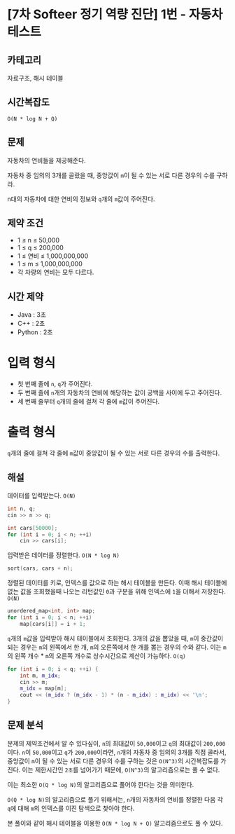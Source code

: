 # [7차 Softeer 정기 역량 진단] 1번 - 자동차 테스트

## 카테고리

자료구조, 해시 테이블

## 시간복잡도

`O(N * log N + Q)`

## 문제

자동차의 연비들을 제공해준다.

자동차 중 임의의 3개를 골랐을 때, 중앙값이 `m`이 될 수 있는 서로 다른 경우의 수를 구하라.

n대의 자동차에 대한 연비의 정보와 `q`개의 `m`값이 주어진다.

## 제약 조건

- 1 ≤ n ≤ 50,000
- 1 ≤ q ≤ 200,000
- 1 ≤ 연비 ≤ 1,000,000,000
- 1 ≤ m ≤ 1,000,000,000
- 각 차량의 연비는 모두 다르다.

## 시간 제약

- Java : 3초
- C++ : 2초
- Python : 2초

# 입력 형식

- 첫 번째 줄에 `n`, `q`가 주어진다.
- 두 번째 줄에 `n`개의 자동차의 연비에 해당하는 값이 공백을 사이에 두고 주어진다.
- 세 번째 줄부터 `q`개의 줄에 걸쳐 각 줄에 `m`값이 주어진다.

# 출력 형식

`q`개의 줄에 걸쳐 각 줄에 `m`값이 중앙값이 될 수 있는 서로 다른 경우의 수를 출력한다.

## 해설

데이터를 입력받는다. `O(N)`

```cpp
int n, q;
cin >> n >> q;

int cars[50000];
for (int i = 0; i < n; ++i)
    cin >> cars[i];
```

입력받은 데이터를 정렬한다. `O(N * log N)`

```cpp
sort(cars, cars + n);
```

정렬된 데이터를 키로, 인덱스를 값으로 하는 해시 테이블을 만든다. 이때 해시 테이블에 없는 값을 조회했을때 나오는 리턴값인 `0`과 구분을 위해 인덱스에 `1`을 더해서 저장한다. `O(N)`

```cpp
unordered_map<int, int> map;
for (int i = 0; i < n; ++i)
    map[cars[i]] = i + 1;
```

`q`개의 `m`값을 입력받아 해시 테이블에서 조회한다. 3개의 값을 뽑았을 때, `m`이 중간값이 되는 경우는 `m`의 왼쪽에서 한 개, `m`의 오른쪽에서 한 개를 뽑는 경우의 수와 같다. 이는 `m`의 왼쪽 개수 * `m`의 오른쪽 개수로 상수시간으로 계산이 가능하다. `O(q)`

```cpp
for (int i = 0; i < q; ++i) {
    int m, m_idx;
    cin >> m;
    m_idx = map[m];
    cout << (m_idx ? (m_idx - 1) * (n - m_idx) : m_idx) << '\n';
}
```

## 문제 분석

문제의 제약조건에서 알 수 있다싶이, `n`의 최대값이 `50,000`이고 `q`의 최대값이 `200,000`이다. `n`이 `50,000`이고 `q`가 `200,000`이라면, `n`개의 자동차 중 임의의 3개를 직접 골라서, 중앙값이 `m`이 될 수 있는 서로 다른 경우의 수를 구하는 것은 `O(N^3)`의 시간복잡도를 가진다. 이는 제한시간인 `2초`를 넘어가기 때문에, `O(N^3)`의 알고리즘으로는 풀 수 없다.

이는 최소한 `O(Q * log N)`의 알고리즘으로 풀어야 한다는 것을 의미한다.

`O(Q * log N)`의 알고리즘으로 풀기 위해서는, `n`개의 자동차의 연비를 정렬한 다음 각 `q`에 대해 `m`의 인덱스를 이진 탐색으로 찾아야 한다.

본 풀이와 같이 해시 테이블을 이용한 `O(N * log N + Q)` 알고리즘으로도 풀 수 있다.

